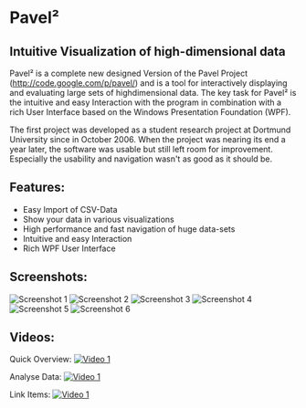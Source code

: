 # Pavel²
## Intuitive Visualization of high-dimensional data
Pavel² is a complete new designed Version of the Pavel Project (http://code.google.com/p/pavel/) and is a tool for interactively displaying and evaluating large sets of highdimensional data. The key task for Pavel² is the intuitive and easy Interaction with the program in combination with a rich User Interface based on the Windows Presentation Foundation (WPF).

The first project was developed as a student research project at Dortmund University since in October 2006. When the project was nearing its end a year later, the software was usable but still left room for improvement. Especially the usability and navigation wasn't as good as it should be.

## Features:
- Easy Import of CSV-Data
- Show your data in various visualizations
- High performance and fast navigation of huge data-sets
- Intuitive and easy Interaction
- Rich WPF User Interface

## Screenshots:
![Screenshot 1](http://farm4.static.flickr.com/3141/2898916243_b5fae23bfd.jpg)
![Screenshot 2](http://farm4.static.flickr.com/3086/2898917869_950577f9d3_m.jpg)
![Screenshot 3](http://farm4.static.flickr.com/3079/2899760610_1aa3b2db39_m.jpg)
![Screenshot 4](http://farm4.static.flickr.com/3084/2899760328_12aaff489c_m.jpg)
![Screenshot 5](http://farm4.static.flickr.com/3107/2898916689_51a6cc784a_m.jpg)
![Screenshot 6](http://farm4.static.flickr.com/3234/2899759902_d77afe9bfb_m.jpg)

## Videos:
Quick Overview:
[![Video 1](http://farm4.static.flickr.com/3295/2900080628_6165dba7de_o.jpg)](http://www.screencast.com/t/7qH7tkld2d)

Analyse Data:
[![Video 1](http://farm4.static.flickr.com/3030/2900465980_e78c5b7d84_o.jpg)](http://www.screencast.com/t/qSVe85MpzXL)

Link Items:
[![Video 1](http://farm4.static.flickr.com/3123/2902553710_6a4a0f9000_o.jpg)](http://www.screencast.com/t/moRksFJ26S)
